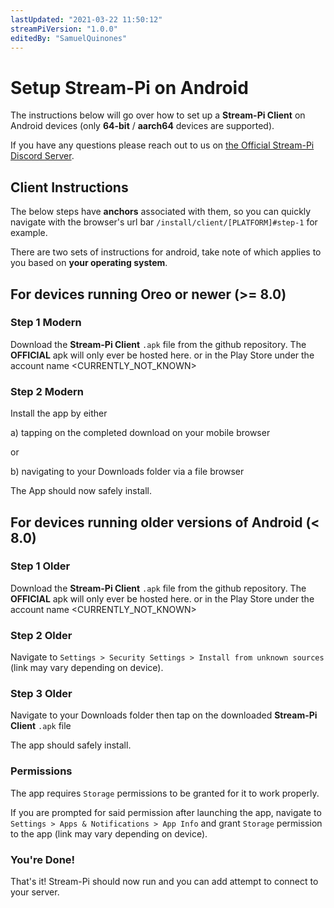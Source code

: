 ```yaml
---
lastUpdated: "2021-03-22 11:50:12"
streamPiVersion: "1.0.0"
editedBy: "SamuelQuinones"
---
```


# Setup Stream-Pi on Android

The instructions below will go over how to set up a **Stream-Pi Client** on Android devices (only **64-bit** / **aarch64** devices are supported).

If you have any questions please reach out to us on [the Official Stream-Pi Discord Server](https://discord.gg/BExqGmk).

## Client Instructions

The below steps have **anchors** associated with them, so you can quickly navigate with the browser's url bar `/install/client/[PLATFORM]#step-1` for example.

There are two sets of instructions for android, take note of which applies to you based on **your operating system**.
## For devices running Oreo or **newer** (>= 8.0)

### Step 1 Modern

Download the **Stream-Pi Client** `.apk` file from the github repository. The **OFFICIAL** apk will only ever be hosted here. or in the Play Store under the account name &lt;CURRENTLY_NOT_KNOWN&gt;

### Step 2 Modern

Install the app by either 

a) tapping on the completed download on your mobile browser 

or

b) navigating to your Downloads folder via a file browser

The App should now safely install.

## For devices running **older** versions of Android (< 8.0)

### Step 1 Older

Download the **Stream-Pi Client** `.apk` file from the github repository. The **OFFICIAL** apk will only ever be hosted here. or in the Play Store under the account name &lt;CURRENTLY_NOT_KNOWN&gt;

### Step 2 Older

Navigate to `Settings > Security Settings > Install from unknown sources` (link may vary depending on device).

### Step 3 Older

Navigate to your Downloads folder then tap on the downloaded **Stream-Pi Client** `.apk` file

The app should safely install.

### Permissions

The app requires `Storage` permissions to be granted for it to work properly.

If you are prompted for said permission after launching the app, navigate to `Settings > Apps & Notifications > App Info` and grant `Storage` permission to the app (link may vary depending on device).

### You're Done!

That's it! Stream-Pi should now run and you can add attempt to connect to your server.
